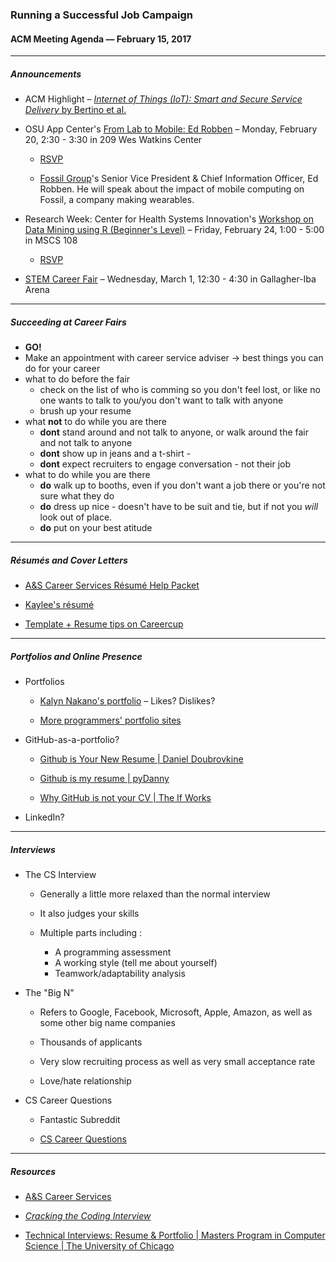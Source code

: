 ### Running a Successful Job Campaign

#### ACM Meeting Agenda — February 15, 2017

***

##### Announcements

- ACM Highlight – [*Internet of Things (IoT): Smart and Secure Service Delivery* by Bertino et al.](http://dl.acm.org/citation.cfm?id=3013520)

- OSU App Center's [From Lab to Mobile: Ed Robben](https://appcenter.okstate.edu/content/lab2mobile) – Monday, February 20, 2:30 - 3:30 in 209 Wes Watkins Center

    - [RSVP](https://docs.google.com/forms/d/e/1FAIpQLScm7xhqpfhColamwxc03qqzsUqH3uWibrEULUCvFmyiCYCj5Q/viewform?c=0&w=1)

    - [Fossil Group](https://www.fossilgroup.com/)'s Senior Vice President & Chief Information Officer, Ed Robben. He will speak about the impact of mobile computing on Fossil, a company making wearables.

- Research Week: Center for Health Systems Innovation's [Workshop on Data Mining using R (Beginner's Level)](https://researchweek.okstate.edu/events/workshop-data-mining-using-statistical-software-r) – Friday, February 24, 1:00 - 5:00 in MSCS 108

    - [RSVP](https://bit.ly/CHSIRDataWorkshop)

- [STEM Career Fair](https://www.myinterfase.com/okstate/CareerFair/Detail/?token=vvK1xwd/Zji8CoyvmZzTbw==) – Wednesday, March 1, 12:30 - 4:30 in Gallagher-Iba Arena

***

##### Succeeding at Career Fairs

* **GO!**
* Make an appointment with career service adviser -> best things you can do for your career
* what to do before the fair
  * check on the list of who is comming so you don't feel lost, or like no one wants to talk to you/you don't want to talk with anyone
  * brush up your resume
* what **not** to do while you are there
  * **dont** stand around and not talk to anyone, or walk around the fair and not talk to anyone
  * **dont** show up in jeans and a t-shirt - 
  * **dont** expect recruiters to engage conversation - not their job
* what to do while you are there
  * **do** walk up to booths, even if you don't want a job there or you're not sure what they do
  * **do** dress up nice - doesn't have to be suit and tie, but if not you *will* look out of place.
  * **do** put on your best atitude

***

##### Résumés and Cover Letters

- [A&S Career Services Résumé Help Packet](http://ascareers.okstate.edu/images/pdf/packets/Resume_packet_for_prehealth_math_and_science_majors.pdf)

- [Kaylee's résumé](https://github.com/OKStateACM/meetingnotes/blob/master/FakeResume_KayleeHartman.docx?raw=true)

- [Template + Resume tips on Careercup](https://www.careercup.com/resume)

***

##### Portfolios and Online Presence

- Portfolios

    - [Kalyn Nakano's portfolio](http://kalynnakano.com) – Likes? Dislikes?
    
    - [More programmers' portfolio sites](https://github.com/HackathonHackers/personal-sites)
    
- GitHub-as-a-portfolio?

    - [Github is Your New Resume | Daniel Doubrovkine](http://code.dblock.org/2011/07/14/github-is-your-new-resume.html)

    - [Github is my resume | pyDanny](http://pydanny.blogspot.com/2011/08/github-is-my-resume.html)
    
    - [Why GitHub is not your CV | The If Works](https://blog.jcoglan.com/2013/11/15/why-github-is-not-your-cv/)
    
- LinkedIn?

***

##### Interviews

- The CS Interview

    - Generally a little more relaxed than the normal interview
    
    - It also judges your skills
    
    - Multiple parts including :
        - A programming assessment
        - A working style (tell me about yourself)
        - Teamwork/adaptability analysis

- The "Big N"
    
    - Refers to Google, Facebook, Microsoft, Apple, Amazon, as well as some other big name companies
    
    - Thousands of applicants
    
    - Very slow recruiting process as well as very small acceptance rate
    
    - Love/hate relationship

- CS Career Questions
    
    - Fantastic Subreddit
    
    - [CS Career Questions](https://www.reddit.com/r/cscareerquestions/)

***

##### Resources

- [A&S Career Services](https://ascareers.okstate.edu)

- [*Cracking the Coding Interview*](https://www.amazon.com/Cracking-Coding-Interview-Programming-Questions/dp/098478280X)

- [Technical Interviews: Resume & Portfolio | Masters Program in Computer Science | The University of Chicago](https://masters.cs.uchicago.edu/page/technical-interviews-resume-portfolio)
